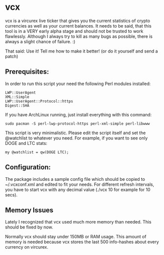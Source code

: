 vcx
===

vcx is a vircurex live ticker that gives you the current statistics of crypto currencies as well 
as your current balances. It needs to be said, that this tool is in a VERY early alpha stage and
should not be trusted to work flawlessly. Although I always try to kill as many bugs as possible,
there is always a slight chance of failure. :)

That said: Use it! Tell me how to make it better! (or do it yourself and send a patch)


Prerequisites:
--------------

In order to run this script your need the following Perl modules installed:

    LWP::UserAgent
    XML::Simple
    LWP::UserAgent::Protocol::https
    Digest::SHA


If you have ArchLinux running, just install everything with this command:


    sudo pacman -S perl-lwp-protocol-https perl-xml-simple perl-libwww


This script is very minimalistic. Please 
edit the script itself and set the @watchlist to whatever you need. For example,
if you want to see only DOGE and LTC stats:

    my @watchlist = qw(DOGE LTC);


Configuration:
--------------

The package includes a sample config file which should be copied to ~/.vcxconf.xml and edited to fit your needs.
For different refresh intervals, you have to start vcx with any decimal value (./vcx 10 for example for 10 secs).


Memory Issues
-------------

Lately I recognized that vcx used much more memory than needed. This should be fixed by now.

Normally vcx should stay under 150MB or RAM usage. This amount of memory is needed because vcx stores
the last 500 info-hashes about every currency on vircurex.

